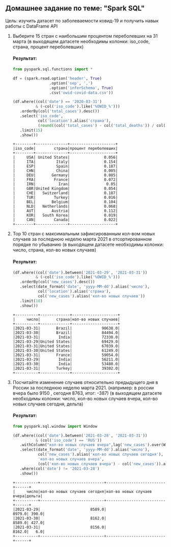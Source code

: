 ## Домашнее задание по теме: "Spark SQL"

Цель: изучить датасет по заболеваемости ковид-19 и получить навык работы с DataFrame API

1. Выберите 15 стран с наибольшим процентом переболевших на 31 марта (в выходящем датасете необходимы колонки: iso_code, страна, процент переболевших)

    #### Результат:

    ```python
    from pyspark.sql.functions import *
    
    df = (spark.read.option('header', True)
                    .option('sep', ',')
                    .option('inferSchema', True)
                    .csv('owid-covid-data.csv'))
    
    (df.where((col('date') == '2020-03-31')
              & (~col('iso_code').like('%OWID_%')))
       .orderBy(col('total_cases').desc())
       .select('iso_code',
               col('location').alias('страна'),
               (round((col('total_cases') - col('total_deaths')) / col('population') * 100, 3)).alias('процент переболевших'))
       .limit(15)
       .show())
    ```
    ```
    +--------+--------------+--------------------+
    |iso_code|        страна|процент переболевших|
    +--------+--------------+--------------------+
    |     USA| United States|               0.056|
    |     ITA|         Italy|               0.154|
    |     ESP|         Spain|               0.187|
    |     CHN|         China|               0.005|
    |     DEU|       Germany|               0.085|
    |     FRA|        France|               0.072|
    |     IRN|          Iran|                0.05|
    |     GBR|United Kingdom|               0.054|
    |     CHE|   Switzerland|               0.187|
    |     TUR|        Turkey|               0.016|
    |     BEL|       Belgium|               0.104|
    |     NLD|   Netherlands|               0.068|
    |     AUT|       Austria|               0.112|
    |     KOR|   South Korea|               0.019|
    |     CAN|        Canada|               0.022|
    +--------+--------------+--------------------+
    ```

2. Top 10 стран с максимальным зафиксированным кол-вом новых случаев за последнюю неделю марта 2021 в отсортированном порядке по убыванию (в выходящем датасете необходимы колонки: число, страна, кол-во новых случаев)

    #### Результат:

    ```python
    (df.where((col('date').between('2021-03-29', '2021-03-31'))
              & (~col('iso_code').like('%OWID_%')))
       .orderBy(col('new_cases').desc())
       .select(date_format('date', 'yyyy-MM-dd').alias('число'),
               col('location').alias('страна'),
               col('new_cases').alias('кол-во новых случаев'))
       .limit(10)
       .show())
    ```
    ```
    +----------+-------------+--------------------+
    |     число|       страна|кол-во новых случаев|
    +----------+-------------+--------------------+
    |2021-03-31|       Brazil|             90638.0|
    |2021-03-30|       Brazil|             84494.0|
    |2021-03-31|        India|             72330.0|
    |2021-03-29|United States|             69429.0|
    |2021-03-31|United States|             67039.0|
    |2021-03-30|United States|             61249.0|
    |2021-03-31|       France|             59054.0|
    |2021-03-29|        India|             56211.0|
    |2021-03-30|        India|             53480.0|
    |2021-03-31|       Turkey|             39302.0|
    +----------+-------------+--------------------+
    ```

3. Посчитайте изменение случаев относительно предыдущего дня в России за последнюю неделю марта 2021. (например: в россии вчера было 9150 , сегодня 8763, итог: -387) (в выходящем датасете необходимы колонки: число, кол-во новых случаев вчера, кол-во новых случаев сегодня, дельта)

    #### Результат:

    ```python
    from pyspark.sql.window import Window

    (df.where((col('date').between('2021-03-28', '2021-03-31'))
              & (col('iso_code') == 'RUS'))
       .withColumn("кол-во новых случаев вчера",lag('new_cases').over(Window.orderBy("date")))
       .select(date_format('date', 'yyyy-MM-dd').alias('число'),
               col('new_cases').alias('кол-во новых случаев сегодня'),
               'кол-во новых случаев вчера',
               (col('кол-во новых случаев вчера') - col('new_cases')).alias('дельта'))
       .where(col('date') != '2021-03-28')
       .show())
    ```
    ```
    +----------+----------------------------+--------------------------+------+
    |     число|кол-во новых случаев сегодня|кол-во новых случаев вчера|дельта|
    +----------+----------------------------+--------------------------+------+
    |2021-03-29|                      8589.0|                    8979.0| 390.0|
    |2021-03-30|                      8162.0|                    8589.0| 427.0|
    |2021-03-31|                      8156.0|                    8162.0|   6.0|
    +----------+----------------------------+--------------------------+------+
    ```
